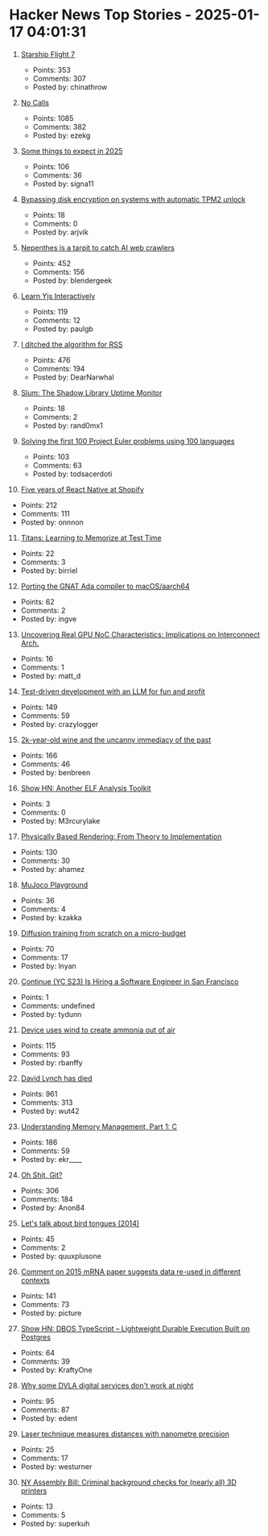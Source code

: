 # Hacker News Top Stories - 2025-01-17 04:01:31

1. [Starship Flight 7](https://www.spacex.com/launches/mission/?missionId=starship-flight-7?submit)
   - Points: 353
   - Comments: 307
   - Posted by: chinathrow

2. [No Calls](https://keygen.sh/blog/no-calls/)
   - Points: 1085
   - Comments: 382
   - Posted by: ezekg

3. [Some things to expect in 2025](https://lwn.net/Articles/1003780/)
   - Points: 106
   - Comments: 36
   - Posted by: signa11

4. [Bypassing disk encryption on systems with automatic TPM2 unlock](https://oddlama.org/blog/bypassing-disk-encryption-with-tpm2-unlock/)
   - Points: 18
   - Comments: 0
   - Posted by: arjvik

5. [Nepenthes is a tarpit to catch AI web crawlers](https://zadzmo.org/code/nepenthes/)
   - Points: 452
   - Comments: 156
   - Posted by: blendergeek

6. [Learn Yjs Interactively](https://learn.yjs.dev/)
   - Points: 119
   - Comments: 12
   - Posted by: paulgb

7. [I ditched the algorithm for RSS](https://joeyehand.com/blog/2025/01/15/i-ditched-the-algorithm-for-rssand-you-should-too/)
   - Points: 476
   - Comments: 194
   - Posted by: DearNarwhal

8. [Slum: The Shadow Library Uptime Monitor](https://open-slum.org/)
   - Points: 18
   - Comments: 2
   - Posted by: rand0mx1

9. [Solving the first 100 Project Euler problems using 100 languages](https://github.com/jaredkrinke/100-languages)
   - Points: 103
   - Comments: 63
   - Posted by: todsacerdoti

10. [Five years of React Native at Shopify](https://shopify.engineering/five-years-of-react-native-at-shopify)
   - Points: 212
   - Comments: 111
   - Posted by: onnnon

11. [Titans: Learning to Memorize at Test Time](https://arxiv.org/abs/2501.00663)
   - Points: 22
   - Comments: 3
   - Posted by: birriel

12. [Porting the GNAT Ada compiler to macOS/aarch64](https://briancallahan.net/blog/20250112.html)
   - Points: 62
   - Comments: 2
   - Posted by: ingve

13. [Uncovering Real GPU NoC Characteristics: Implications on Interconnect Arch.](https://people.ece.ubc.ca/aamodt/publications/papers/realgpu-noc.micro2024.pdf)
   - Points: 16
   - Comments: 1
   - Posted by: matt_d

14. [Test-driven development with an LLM for fun and profit](https://blog.yfzhou.fyi/posts/tdd-llm/)
   - Points: 149
   - Comments: 59
   - Posted by: crazylogger

15. [2k-year-old wine and the uncanny immediacy of the past](https://resobscura.substack.com/p/2000-year-old-wine-and-the-uncanny)
   - Points: 166
   - Comments: 46
   - Posted by: benbreen

16. [Show HN: Another ELF Analysis Toolkit](https://github.com/M3rcuryLake/Nyxelf)
   - Points: 3
   - Comments: 0
   - Posted by: M3rcurylake

17. [Physically Based Rendering: From Theory to Implementation](https://pbr-book.org)
   - Points: 130
   - Comments: 30
   - Posted by: ahamez

18. [MuJoco Playground](https://playground.mujoco.org/)
   - Points: 36
   - Comments: 4
   - Posted by: kzakka

19. [Diffusion training from scratch on a micro-budget](https://github.com/SonyResearch/micro_diffusion)
   - Points: 70
   - Comments: 17
   - Posted by: lnyan

20. [Continue (YC S23) Is Hiring a Software Engineer in San Francisco](https://www.ycombinator.com/companies/continue/jobs/smcxRnM-software-engineer)
   - Points: 1
   - Comments: undefined
   - Posted by: tydunn

21. [Device uses wind to create ammonia out of air](https://spectrum.ieee.org/ammonia-fuel-2670794408)
   - Points: 115
   - Comments: 93
   - Posted by: rbanffy

22. [David Lynch has died](https://variety.com/2025/film/news/david-lynch-dead-director-blue-velvet-twin-peaks-1236276106/)
   - Points: 961
   - Comments: 313
   - Posted by: wut42

23. [Understanding Memory Management, Part 1: C](https://educatedguesswork.org/posts/memory-management-1/)
   - Points: 186
   - Comments: 59
   - Posted by: ekr____

24. [Oh Shit, Git?](https://ohshitgit.com/)
   - Points: 306
   - Comments: 184
   - Posted by: Anon84

25. [Let's talk about bird tongues (2014)](https://toughlittlebirds.com/2014/11/20/lets-talk-about-bird-tongues/)
   - Points: 45
   - Comments: 2
   - Posted by: quuxplusone

26. [Comment on 2015 mRNA paper suggests data re-used in different contexts](https://pubpeer.com/publications/323E84675EB2E849C56097D73D55FD#1)
   - Points: 141
   - Comments: 73
   - Posted by: picture

27. [Show HN: DBOS TypeScript – Lightweight Durable Execution Built on Postgres](https://github.com/dbos-inc/dbos-transact-ts)
   - Points: 64
   - Comments: 39
   - Posted by: KraftyOne

28. [Why some DVLA digital services don't work at night](https://dafyddvaughan.uk/blog/2025/why-some-dvla-digital-services-dont-work-at-night/)
   - Points: 95
   - Comments: 87
   - Posted by: edent

29. [Laser technique measures distances with nanometre precision](https://www.newscientist.com/article/2463645-laser-technique-measures-vast-distances-with-nanometre-precision/)
   - Points: 25
   - Comments: 17
   - Posted by: westurner

30. [NY Assembly Bill: Criminal background checks for (nearly all) 3D printers](https://www.nysenate.gov/legislation/bills/2025/A2228)
   - Points: 13
   - Comments: 5
   - Posted by: superkuh


